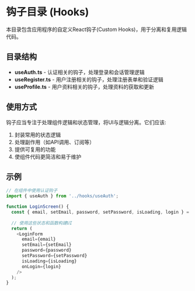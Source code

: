 # 钩子目录 (Hooks)

本目录包含应用程序的自定义React钩子(Custom Hooks)，用于分离和复用逻辑代码。

## 目录结构

- **useAuth.ts** - 认证相关的钩子，处理登录和会话管理逻辑
- **useRegister.ts** - 用户注册相关的钩子，处理注册表单和验证逻辑
- **useProfile.ts** - 用户资料相关的钩子，处理资料的获取和更新

## 使用方式

钩子应当专注于处理组件逻辑和状态管理，将UI与逻辑分离。它们应该:

1. 封装常用的状态逻辑
2. 处理副作用（如API调用、订阅等）
3. 提供可复用的功能
4. 使组件代码更简洁和易于维护

## 示例

```typescript
// 在组件中使用认证钩子
import { useAuth } from '../hooks/useAuth';

function LoginScreen() {
  const { email, setEmail, password, setPassword, isLoading, login } = useAuth();
  
  // 使用这些状态和函数构建UI
  return (
    <LoginForm
      email={email}
      setEmail={setEmail}
      password={password}
      setPassword={setPassword}
      isLoading={isLoading}
      onLogin={login}
    />
  );
}
``` 